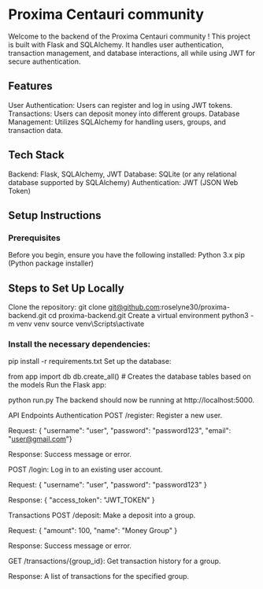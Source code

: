 # Proxima Centauri community
Welcome to the backend of the Proxima Centauri community ! This project is built with Flask and SQLAlchemy. 
It handles user authentication, transaction management, and database interactions, all while using JWT for secure authentication.
## Features
 User Authentication: Users can register and log in using JWT tokens.
Transactions: Users can deposit money into different groups.
Database Management: Utilizes SQLAlchemy for handling users, groups, and transaction data.

## Tech Stack
Backend: Flask, SQLAlchemy, JWT
Database: SQLite (or any relational database supported by SQLAlchemy)
Authentication: JWT (JSON Web Token)

## Setup Instructions
### Prerequisites
Before you begin, ensure you have the following installed:
Python 3.x
pip (Python package installer)

## Steps to Set Up Locally
Clone the repository:
git clone git@github.com:roselyne30/proxima-backend.git
cd proxima-backend.git
Create a virtual environment 
python3 -m venv venv
source  venv\Scripts\activate

###  Install the necessary dependencies:

pip install -r requirements.txt
Set up the database:

from app import db
db.create_all()  # Creates the database tables based on the models
Run the Flask app:

python run.py
The backend should now be running at http://localhost:5000.

API Endpoints
Authentication
POST /register: Register a new user.

Request: { "username": "user", "password": "password123", "email": "user@gmail.com"}

Response: Success message or error.

POST /login: Log in to an existing user account.

Request: { "username": "user", "password": "password123" }

Response: { "access_token": "JWT_TOKEN" }

Transactions
POST /deposit: Make a deposit into a group.

Request: { "amount": 100, "name": "Money Group" }

Response: Success message or error.

GET /transactions/{group_id}: Get transaction history for a group.

Response: A list of transactions for the specified group.


